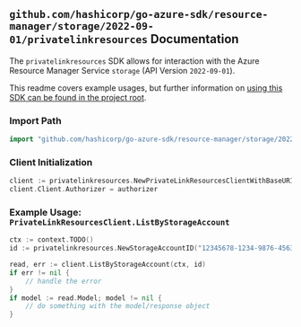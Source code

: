 
## `github.com/hashicorp/go-azure-sdk/resource-manager/storage/2022-09-01/privatelinkresources` Documentation

The `privatelinkresources` SDK allows for interaction with the Azure Resource Manager Service `storage` (API Version `2022-09-01`).

This readme covers example usages, but further information on [using this SDK can be found in the project root](https://github.com/hashicorp/go-azure-sdk/tree/main/docs).

### Import Path

```go
import "github.com/hashicorp/go-azure-sdk/resource-manager/storage/2022-09-01/privatelinkresources"
```


### Client Initialization

```go
client := privatelinkresources.NewPrivateLinkResourcesClientWithBaseURI("https://management.azure.com")
client.Client.Authorizer = authorizer
```


### Example Usage: `PrivateLinkResourcesClient.ListByStorageAccount`

```go
ctx := context.TODO()
id := privatelinkresources.NewStorageAccountID("12345678-1234-9876-4563-123456789012", "example-resource-group", "accountValue")

read, err := client.ListByStorageAccount(ctx, id)
if err != nil {
	// handle the error
}
if model := read.Model; model != nil {
	// do something with the model/response object
}
```

